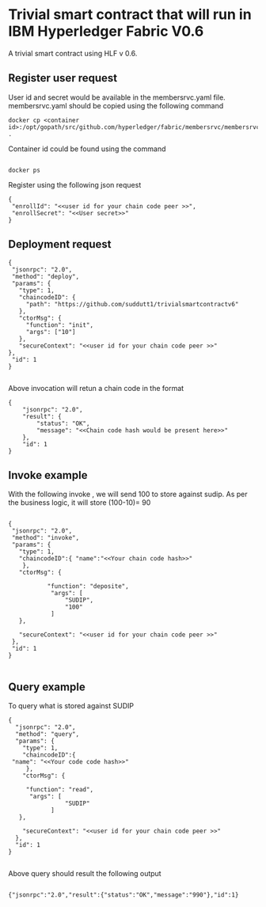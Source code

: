 # Trivial smart contract that will run in IBM Hyperledger Fabric V0.6 
A trivial smart contract using HLF v 0.6. 

## Register user request
User id and secret would be available in the membersrvc.yaml file.
membersrvc.yaml should be copied using the following command 

```
docker cp <container id>:/opt/gopath/src/github.com/hyperledger/fabric/membersrvc/membersrvc.yaml .

```
Container id could be found using the command

```

docker ps

```
Register using the following json request

```
{
 "enrollId": "<<user id for your chain code peer >>",
 "enrollSecret": "<<User secret>>"
}

```
## Deployment request 
```
{
 "jsonrpc": "2.0",
 "method": "deploy",
 "params": {
   "type": 1,
   "chaincodeID": {
     "path": "https://github.com/suddutt1/trivialsmartcontractv6"
   },
   "ctorMsg": {
	 "function": "init",
     "args": ["10"]
   },
   "secureContext": "<<user id for your chain code peer >>" 
},
 "id": 1
}


```
Above invocation will retun a chain code in the format 

```
{
	"jsonrpc": "2.0",
	"result": {
		"status": "OK",
		"message": "<<Chain code hash would be present here>>"
	},
	"id": 1
}
```

## Invoke example
With the following invoke , we will send 100 to store against sudip. As per the business logic, it will store (100-10)= 90

```

{
 "jsonrpc": "2.0", 
 "method": "invoke",
 "params": {
   "type": 1,
   "chaincodeID":{ "name":"<<Your chain code hash>>"
    },
   "ctorMsg": {
       
           "function": "deposite",
            "args": [
                "SUDIP",
                "100"
            ]
   },

   "secureContext": "<<user id for your chain code peer >>"
 },
 "id": 1
}


```
## Query example
To query what is stored against SUDIP

```
{
  "jsonrpc": "2.0",
  "method": "query",
  "params": {
    "type": 1,
    "chaincodeID":{
 "name": "<<Your code code hash>>"
     },
    "ctorMsg": {
        
     "function": "read",
      "args": [
                "SUDIP"
            ]
   },

    "secureContext": "<<user id for your chain code peer >>"
  },
  "id": 1
}


```
Above query should result the following output

```

{"jsonrpc":"2.0","result":{"status":"OK","message":"990"},"id":1}

```


